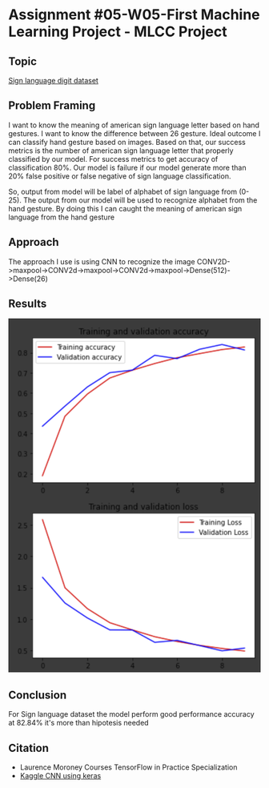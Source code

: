 # Assignment #05-W05-First Machine Learning Project - MLCC Project
## Topic
[Sign language digit dataset](https://www.kaggle.com/ardamavi/sign-language-digits-dataset)

## Problem Framing
I want to know the meaning of american sign language letter based on hand gestures. I want to know the difference between 26 gesture. Ideal outcome I can classify hand gesture based on images. Based on that, our success metrics is the number of american sign language letter that properly classified by our model. For success metrics to get accuracy of classification 80%. Our model is failure if our model generate more than 20% false positive or false negative of sign language classification.

So, output from model will be label of alphabet of sign language from (0-25). The output from our model will be used to recognize alphabet from the hand gesture. By doing this I can caught the meaning of american sign language from the hand gesture

## Approach
The approach I use is using CNN to recognize the image
CONV2D->maxpool->CONV2d->maxpool->CONV2d->maxpool->Dense(512)->Dense(26)
## Results
![image](docs/accuracy.png)

## Conclusion
For Sign language dataset the model perform good performance accuracy at 82.84% it's more than hipotesis needed

## Citation
- Laurence Moroney Courses TensorFlow in Practice Specialization
- [Kaggle CNN using keras](https://www.kaggle.com/madz2000/cnn-using-keras-100-accuracy)
